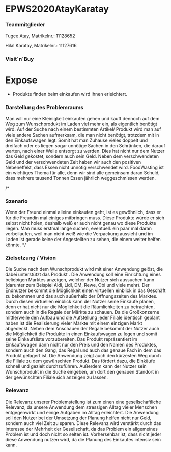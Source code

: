 # EPWS2020AtayKaratay

### Teammitglieder
Tugce Atay, Matrikelnr.: 11128652

Hilal Karatay, Matrikelnr.: 11127616


### Visit´n´Buy
# Expose


- Produkte finden beim einkaufen wird Ihnen erleichtert. 


### Darstellung des Problemraums
Man will nur eine Kleinigkeit einkaufen gehen und kauft dennoch auf dem Weg 
zum Wunschprodukt im Laden viel mehr ein, als eigentlich benötigt wird.
Auf der Suche nach einem bestimmten Artikel/ Produkt wird man auf viele andere Sachen 
aufmerksam, die man nicht benötigt, trotzdem mit in den Einkaufswagen legt. Somit 
hat man Zuhause vieles doppelt und dreifach oder es liegen  sogar unnötige Sachen in den
Schränken, die darauf warten, nach einer Weile entsorgt zu werden. Dies hat nicht nur dem Nutzer das Geld gekostet,
sondern auch sein Geld. Neben dem verschwendeten Geld und der verschwendeten Zeit haben wir auch den positiven Nebeneffekt,
dass Essen nicht unnötig verschwendet wird. FoodWasting ist ein wichtiges Thema für alle, denn wir sind alle gemeinsam daran
Schuld, dass mehrere tausend Tonnen Essen jährlich weggeschmissen werden.


/*
### Szenario 
Wenn der Freund einmal alleine einkaufen geht, ist es gewöhnlich, dass er für die Freundin 
mal einiges mitbringen muss. Diese Produkte würde er sich selbst nicht holen, deshalb weiß
er auch nicht genau wo diese Produkte liegen. Man muss erstmal lange suchen, eventuell. ein
paar mal daran vorbeilaufen, weil man nicht weiß wie die Verpackung aussieht und im Laden
ist gerade keine der Angestellten zu sehen, die einem weiter helfen könnte. */

### Zielsetzung / Vision
Die Suche nach dem Wunschprodukt wird mit einer Anwendung gelöst, die dabei unterstützt das Produkt . 
Die Anwendung soll eine Einrichtung eines beliebigen Marktes anzeigen, welcher der Nutzer sich aussuchen kann
(darunter zum Beispiel Aldi, Lidl, DM, Rewe, Obi und viele mehr).
Der Endnutzer bekommt die Möglichkeit einen virtuellen einblick in das Geschäft zu bekommen und das auch außerhalb der Öffnungszeiten des Marktes.
Durch diesen virtuellen einblick kann der Nutzer seine Einkäufe planen, denn er hat nicht nur die Möglichkeit die Räumlichkeiten zu betrachten,
sondern auch in die Regale der Märkte zu schauen. Da die Großkonzerne mittlerweile den Aufbau und die Aufstellung jeder Filiale identisch geplant haben ist die Realisierung
vieler Märkte mit einem einzigen Markt abgedeckt. Neben dem Anschauen der Regale bekommt der Nutzer auch die Möglichkeit die Produkte in einen Einkaufswagen zu legen und somit seine Einkaufsliste vorzubereiten.
Das Produkt repräsentiert im Einkaufswagen dann nicht nur den Preis und den Namen des Produktes,
sondern auch den Gang, das Regal und auch das genaue Fach in dem das Produkt gelagert ist. Die Anwendung zeigt auch den kürzesten Weg durch die Filiale zu dem gewünschten Produkt. Das fördert dazu, die Einkäufe schnell und gezielt durchzuführen. 
Außerdem kann der Nutzer sein Wunschprodukt in die Suche eingeben, um dort den genauen Standort in der gewünschten Filiale sich anzeigen zu lassen.



### Relevanz

Die Relevanz unserer Problemstellung ist zum einen eine gesellschaftliche Relevanz, da unsere Anwendung dem stressigen Alltag vieler Menschen entgegenwirkt und einige Aufgaben im Alltag erleichtert.
Die Anwendung soll den Nutzer bei der Umsetzung der Planung helfen nicht nur Geld, sondern auch viel Zeit zu sparen. Diese Relevanz wird verstärkt durch das Interesse der Mehrheit der Gesellschaft,
da das Problem ein allgemeines Problem ist und doch nicht so selten ist. Vorhersehbar ist, dass nicht jeder diese Anwendung nutzen wird, da die Planung des Einkaufes intensiv sein kann.
